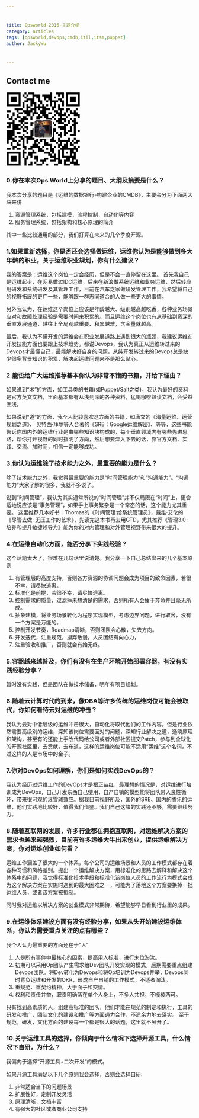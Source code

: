 ```yaml
---


title: Opsworld-2016-主题介绍
category: articles
tags: [opsworld,devops,cmdb,itil,itsm,puppet]
author: JackyWu


---
```


## Contact me

![](/assets/images/weixin-pic-jackywu.jpg)

### 0.你在本次Ops World上分享的题目、大纲及摘要是什么？

我本次分享的题目是《运维的数据银行-构建企业的CMDB》，主要会分为下面两大块来讲

1. 资源管理系统，包括建模，流程控制，自动化等内容
1. 服务管理系统，包括架构和核心原理的简介

其中一些比较通用的部分，我们打算在未来的几个季度开源。

### 1.如果重新选择，你是否还会选择做运维，运维你认为是能够做到多大年龄的职业，关于运维职业规划，你有什么建议？

我的答案是：运维这个岗位一定会经历，但是不会一直停留在这里。
首先我自己是运维起步，在网易做过IDC运维，后来在新浪做系统运维和业务运维，然后转应用研发和系统研发及其管理工作，目前在汽车之家做研发管理工作，我希望将自己的视野拓展的更广一些，能够跟一群志同道合的人做一些更大的事情。

另外我认为，在运维这个岗位上应该是年龄越大、级别越高越吃香，各种业务场景应对和故障处理经验是需要时间来积累的。而且运维这个岗位也有从基础到资深的垂直发展通道，越往上全局观越重要、积累越难，含金量就越高。

最后，我认为不懂开发的运维会在职业发展道路上遇到很大的瓶颈，我建议运维在开发技能方面也要跟上技术趋势。都说Devops，我认为真正从运维转过来的Devops才最懂自己，最能解决好自身的问题，从纯开发转过来的Devops总是缺少很多背景知识的积累，解决起运维问题来不是那么贴心。

### 2.能否给广大运维推荐基本你认为非常不错的书籍，并给下理由？

如果说到“术”的方面，如工具类的书籍(如Puppet/Salt之类)，我认为最好的资料是官方英文文档，里面基本都有从浅到深的各种资料，猛喝咖啡熟读文档，会受益匪浅。

如果说到“道”的方面，我个人比较喜欢这方面的书籍，如唐文的《海量运维、运营规划之道》、 贝特西·拜尔等人合著的《SRE：Google运维解密》、等等，这些书能告诉你国内外的运维行业是由哪些知识块构成的，每个垂直领域内有哪些先进思路，帮你打开视野的同时指明了方向，然后想要深入下去的话，靠官方文档、实践、交流、加时间，相信一定能够成功。

### 3.你认为运维除了技术能力之外，最重要的能力是什么？

除了技术能力之外，我觉得最重要的能力是“时间管理能力”和“沟通能力”。“沟通能力”大家了解的很多，我就不多说了。

说到“时间管理”，我认为其实通常所说的“时间管理”并不仅局限在“时间”上，更合适地说应该是“事务管理”，如果手上事务繁杂是一个常态的话，这个能力尤其重要。
这里推荐几本好书：Thomas的《时间管理:给系统管理员》，戴维·艾伦的《尽管去做: 无压工作的艺术》，先读完这本书再去用GTD，尤其推荐《管理3.0 : 培养和提升敏捷领导力》能为你的对内管理和对外管理视野带来很大的提升。

### 4.在运维自动化方面，能否分享下实践经验？

这个话题太大了，很难在几句话里说清楚。我分享一下自己总结出来的几个基本原则

1. 有管理层的高度支持，否则各方资源的协调问题会成为项目的致命因素，若很不幸，请尽快逃离。
1. 标准化是前提，若很不幸，请尽快逃离。
1. 控制需求的质量，过滤掉未想清楚的需求，否则所有人会疲于奔命并且毫无所成。
1. 抽象建模，将业务场景转化为程序实现模型，考虑边界问题，进行取舍，没有一个方案是万能的。
1. 控制开发节奏，Roadmap清晰，否则团队会心散，失去方向。
1. 开发迭代，注重规范，摒弃散漫，人员团结有向心力，
1. 注重验收和推广，否则就会有始无终。


### 5.容器越来越普及，你们有没有在生产环境开始部署容器，有没有实践经验分享？

暂时没有实践，但是团队在做技术储备，明年有项目规划。

### 6.随着云计算时代的到来，像DBA等许多传统的运维岗位可能会被取代，你如何看待云对运维的冲击？

我认为云对中低层级的运维冲击很大，自动化将取代他们的工作内容。但是行业依然需要高级别的运维，深知该岗位需要面对的问题，深知行业解决之道，通晓原理和架构，甚至有的还能上手改代码给公司或者外部社区提交Patch，参与到全球化的开源社区里，去贡献，去布道，这样的运维岗位可能不适用“运维”这个名词，不过这样的人是市场中的金子。

### 7.你对DevOps如何理解，你们是如何实践DevOps的？

我认为经历过运维工作的DevOps才是根正苗红，最理想的情况是，对运维进行培训成为DevOps，自己开发东西自己使用，自产自销的模型能将团队带入良性循环，带来很可观的滚雪球效应。据我目前视野所及，国外的SRE、国内的腾讯的运维，他们实践地比较好，值得我们借鉴。我们自己这块的实践还不够，需要继续努力。

### 8.随着互联网的发展，许多行业都在拥抱互联网，对运维解决方案的需求也越来越强烈，目前有许多运维大牛出来创业，提供运维解决方案，你对运维创业如何看？

运维工作涵盖了很大的一个体系，每个公司的运维场景和人员的工作模式都存在着各种习惯和风格差别。提出一个运维解决方案，用标准化的思路去解释和解决这个体系中的问题，我觉得标准化技术手段和标准化该岗位人员的工作流行为模式会成为这个解决方案在实施时遇到的最大困难之一，可能为了落地这个方案要换掉一批运维人员，或者该方案被抵制。

同时我对运维以解决方案的创业模式非常期待，希望能够早日看到行业里的成果。

### 9.在运维体系建设方面有没有经验分享，如果从头开始建设运维体系，你认为需要重点关注的点有哪些？

我个人认为最重要的方面还在于“人”

1. 人是所有事件中最核心的因素，提高用人标准，进行末位淘汰。
1. 初期可以采用Op团队产生需求给Dev团队开发实现的模式，后期需要重点组建Devops团队。将Dev转化为Devops和将Op培训为Devops并举，Devops同时背负运维和开发的OKR，形成自产自销的工作模式，不适者淘汰。
1. 重规范、重契约精神，大于面子和交情。
1. 权利和责任并举，职责明确落在单个人身上，不多人共担，不模棱两可。

只有找到高素质的人，组建高标准的团队，他们才能在规范的制定和执行，工具的研发和推广，团队文化的建设和推广等方面通力合作，不遗余力地去落实。
至于规范，研发，文化方面的建设每一个都是很大的话题，这里就不展开了。

### 10.关于运维工具的选择，你倾向于什么情况下选择开源工具，什么情况下自研，为什么？

我偏向于选择”开源工具+二次开发“的模式。

如果开源工具满足以下几个原则我会选择，否则会选择自研:

1. 非常适合当下的问题场景
1. 扩展性好，定制开发灵活
1. 原理清晰，文档丰富
1. 有强大的社区或者商业公司支持
